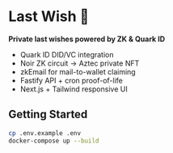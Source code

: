 # Last Wish 💫

**Private last wishes powered by ZK & Quark ID**

* Quark ID DID/VC integration  
* Noir ZK circuit → Aztec private NFT  
* zkEmail for mail-to-wallet claiming  
* Fastify API + cron proof-of-life  
* Next.js + Tailwind responsive UI  

## Getting Started
```bash
cp .env.example .env
docker-compose up --build
